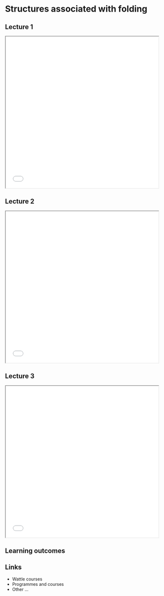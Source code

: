 # Structures associated with folding

## Lecture 1

<iframe src="../slideshows/Lecture-Structures-Associated-with-Folding-1.reveal.html" title="Slideshow" width=100%, height=500 allowfullscreen></iframe>

## Lecture 2

<iframe src="../slideshows/Lecture-Structures-Associated-with-Folding-2.reveal.html" title="Slideshow" width=100%, height=500 allowfullscreen></iframe>

## Lecture 3

<iframe src="../slideshows/Lecture-Structures-Associated-with-Folding-3.reveal.html" title="Slideshow" width=100%, height=500 allowfullscreen></iframe>

## Learning outcomes

## Links

  - Wattle courses
  - Programmes and courses 
  - Other ... 

